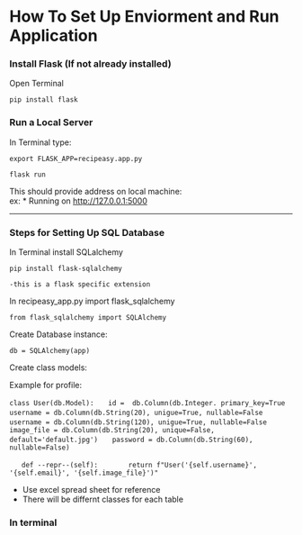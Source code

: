 # How To Set Up Enviorment and Run Application

### Install Flask (If not already installed)

Open Terminal <br>

`pip install flask`

### Run a Local Server

In Terminal type:<br>

`export FLASK_APP=recipeasy.app.py`

`flask run`

This should provide address on local machine:<br>
ex: * Running on http://127.0.0.1:5000<br>




*********************************************************

### Steps for Setting Up SQL Database

In Terminal install SQLalchemy

`pip install flask-sqlalchemy`
    
    -this is a flask specific extension

In recipeasy_app.py import flask_sqlalchemy

`from flask_sqlalchemy import SQLAlchemy`

Create Database instance:



`db = SQLAlchemy(app)`


Create class models:

Example for profile:

`class User(db.Model):`
`   id =  db.Column(db.Integer. primary_key=True`
`   username = db.Column(db.String(20), unigue=True, nullable=False`
`   username = db.Column(db.String(120), unigue=True, nullable=False`
`   image_file = db.Column(db.String(20), unique=False, default='default.jpg')`
`   password = db.Column(db.String(60), nullable=False)`

`   def --repr--(self):`
`       return f"User('{self.username}', '{self.email}', '{self.image_file}')"`


* Use excel spread sheet for reference
* There will be differnt classes for each table


### In terminal


